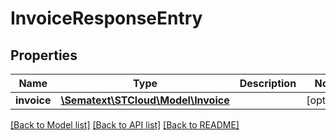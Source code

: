 # InvoiceResponseEntry

## Properties
Name | Type | Description | Notes
------------ | ------------- | ------------- | -------------
**invoice** | [**\Sematext\STCloud\Model\Invoice**](Invoice.md) |  | [optional] 

[[Back to Model list]](../../README.md#documentation-for-models) [[Back to API list]](../../README.md#documentation-for-api-endpoints) [[Back to README]](../../README.md)


